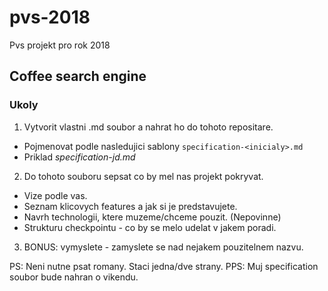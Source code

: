 # pvs-2018
Pvs projekt pro rok 2018

## Coffee search engine

### Ukoly
1. Vytvorit vlastni .md soubor a nahrat ho do tohoto repositare. 
  * Pojmenovat podle nasledujici sablony `specification-<inicialy>.md`
  * Priklad _specification-jd.md_
2. Do tohoto souboru sepsat co by mel nas projekt pokryvat.
  * Vize podle vas.
  * Seznam klicovych features a jak si je predstavujete.
  * Navrh technologii, ktere muzeme/chceme pouzit. (Nepovinne)
  * Strukturu checkpointu - co by se melo udelat v jakem poradi.
3. BONUS: vymyslete - zamyslete se nad nejakem pouzitelnem nazvu.

PS: Neni nutne psat romany. Staci jedna/dve strany.
PPS: Muj specification soubor bude nahran o vikendu.
